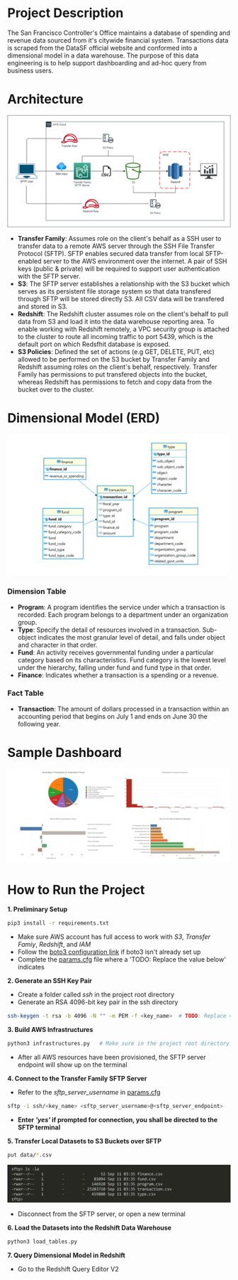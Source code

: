 # Project Description
The San Francisco Controller's Office maintains a database of spending and revenue data sourced from it's citywide financial system. Transactions data is scraped from the DataSF official website and conformed into a dimensional model in a data warehouse. The purpose of this data engineering is to help support dashboarding and ad-hoc query from business users.

# Architecture
![architecture](image/architecture.png)
- **Transfer Family**: Assumes role on the client's behalf as a SSH user to transfer data to a remote AWS server through the SSH File Transfer Protocol (SFTP). SFTP enables secured data transfer from local SFTP-enabled server to the AWS environment over the internet. A pair of SSH keys (public & private) will be required to support user authentication with the SFTP server.
- **S3**: The SFTP server establishes a relationship with the S3 bucket which serves as its persistent file storage system so that data transfered through SFTP will be stored directly S3. All CSV data will be transfered and stored in S3.
- **Redshift**: The Redshift cluster assumes role on the client's behalf to pull data from S3 and load it into the data warehouse reporting area. To enable working with Redshift remotely, a VPC security group is attached to the cluster to route all incoming traffic to port 5439, which is the default port on which Redsfhit database is exposed. 
- **S3 Policies**: Defined the set of actions (e.g GET, DELETE, PUT, etc) allowed to be performed on the S3 bucket by Transfer Family and Redshift assuming roles on the client's behalf, respectively. Transfer Family has permissions to put transfered objects into the bucket, whereas Redshift has permissions to fetch and copy data from the bucket over to the cluster.

# Dimensional Model (ERD)
![ERD](image/erd.PNG)
### Dimension Table
- **Program**: A program identifies the service under which a transaction is recorded. Each program belongs to a department under an organization group.
- **Type**: Specify the detail of resources involved in a transaction. Sub-object indicates the most granular level of detail, and falls under object and character in that order.
- **Fund**: An activity receives governmental funding under a particular category based on its characteristics. Fund category is the lowest level under the hierarchy, falling under fund and fund type in that order.
- **Finance**: Indicates whether a transaction is a spending or a revenue.
### Fact Table
- **Transaction**: The amount of dollars processed in a transaction within an accounting period that begins on July 1 and ends on June 30 the following year.

# Sample Dashboard

![dashboard](image/dashboard.PNG)

# How to Run the Project

**1. Preliminary Setup**
```bash
pip3 install -r requirements.txt
```
- Make sure AWS account has full access to work with *S3*, *Transfer Famiy*, *Redshift*, and *IAM*
- Follow the [boto3 configuration link](https://boto3.amazonaws.com/v1/documentation/api/latest/guide/quickstart.html#configuration) if boto3 isn't already set up
- Complete the [params.cfg](params.cfg) file where a 'TODO: Replace the value below' indicates

**2. Generate an SSH Key Pair**
- Create a folder called *ssh* in the project root directory
- Generate an RSA 4096-bit key pair in the ssh directory
```bash
ssh-keygen -t rsa -b 4096 -N "" -m PEM -f <key_name>  # TODO: Replace <key_name> with a key name of your choice
```

**3. Build AWS Infrastructures**
```bash
python3 infrastructures.py   # Make sure in the project root directory
```
- After all AWS resources have been provisioned, the SFTP server endpoint will show up on the terminal 

**4. Connect to the Transfer Family SFTP Server**
- Refer to the *sftp_server_username* in [params.cfg](params.cfg)
```bash
sftp -i ssh/<key_name> <sftp_server_username>@<sftp_server_endpoint>
```
- **Enter *'yes'* if prompted for connection, you shall be directed to the SFTP terminal**

**5. Transfer Local Datasets to S3 Buckets over SFTP**
```bash
put data/*.csv
```

![files](image/files.PNG)

- Disconnect from the SFTP server, or open a new terminal

**6. Load the Datasets into the Redshift Data Warehouse**
```bash
python3 load_tables.py
```

**7. Query Dimensional Model in Redshift**
- Go to the Redshift Query Editor V2 


<!---
Challenge: 
- Not sure about the relationship between a column and its corresponding code column. 
- Doubted that it should be a one-to-one relationship but there are columns that clearly have multiple codes identified with it. 
- Sent an email to ask the dataset owner, but still get no reply yet.
- Decided that it should be a many-to-one relationship.

Thought Organization:
- Only need a Transfer Family role attached with a access policy that allows it to call S3 on the user's behalf
- Server host key doesn't actually show changes after being updated with ssh private key (keep in mind!)

ETL Steps:
1 For each column and their corresponding code column:
   1.1 handle null values
   1.2 check many-to-one relationship
   1.3 transform the code column if necessary

-------------------------------------------------------------------------------

Local Step:
1. Generate a SSH key pair (public & private)
2. Scrape the data from official website
3. Configure AWS account on CLI
   3.1 - Store access key on local ./aws folder
4. Fill in the config file
5. Transfer the file to S3 through SFTP (after Boto3 step 4 is completed)
   - SFTP server's endpoint
   - SSH private key

Boto3 Step:
1. Set up an S3 bucket 
2. Create IAM role
   2.1 - Create an IAM policy for services to call S3 on user's behalf
      2.1.1 - Specify the target S3 bucket in the policy
   2.2 - Create a Transfer Family role and attach the policy to it
      2.2.2 - Establish a trust relationship between AWS and Transfer Family
      2.2.1 - Attach managed policies for Transfer Family to work with S3 
3. Set up an SFTP server with Transfer Family
   3.1 - Store data in S3 as domain
   3.2 - Submit the SSH private key content
4. Create a user to attach to the server
   4.1 - Attach the Transfer Family role to the user
   4.2 - Submit the SSH public key content
5. Set up a Redshift cluster
   5.1 - Attach the Redshift role to the cluster
      5.1.1 - Policy for working with S3 bucket 
      5.1.2 - Redshift full access
   5.2 - Create a security group that routes inbound traffic to port 5439
   
Cloud Steps:
1. Set up star schema in the Redshift DW
2. Copy the transformed data from S3 into Redshift 
3. Create report 
   3.1 - Aggregation result
   3.2 - Dashboard for features

--------------------------------------------

Production:
1. Infrastructure (Boto3)
   1.1 - Environment variables
      1.1.1 - AWS account ID
      1.1.2 - Region Name
      1.1.3 - S3 Bucket Name
      1.1.4 - Transfer Family Role Name
      1.1.5 - Transfer Family S3 Policy Name
      1.1.6 - Transfer Family AWS Permission Policies
      1.1.7 - SFTP Server Username
      1.1.8 - Redshift Role Name
      1.1.9 - Redshift S3 Policy Name
      1.1.10 - Redshift Cluster Name
      1.1.11 - Redshift Database Name
      1.1.12 - Redshift Database Username
      1.1.13 - Redshift Database Password
2. Initial Load (boto3)
   2.1 - Create a report schema in Redshift database
   2.2 - Define dimensional tables
      2.2.1 - copy dimensional data from S3 over to Redshift
   2.3 - Define fact table
      2.3.1 - copy fact data from S3 over to Redshift

-----------------------------------------------------------

Clean Up:
1. Delete Redshift Cluster
2. Delete Security Group
3. Delete the Redshift Role
4. Delete the SFTP Server
5. Delete the Transfer Family Role
6. Delete the S3 Policy for Transfer Family
7. Empty and Delete the S3 bucket

-----------------------------------------------
Room for Improvement:
1. Set up Glue catalog to store tables metadata
   1.1 - For incremental loading
   1.2 - For sharing data with other users
2. Set up an identity provider like Otka for better management
--->
